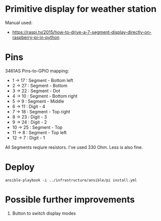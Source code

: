 # Primitive display for weather station

Manual used:
- https://raspi.tv/2015/how-to-drive-a-7-segment-display-directly-on-raspberry-pi-in-python

# Pins

3461AS Pins-to-GPIO mapping:

- 1 -> 17 : Segment - Bottom left
- 2 -> 27 : Segment - Bottom
- 3 -> 22 : Segment - Dot
- 4 -> 10 : Segment - Bottom right 
- 5 -> 9  : Segment - Middle
- 6 -> 11 : Digit - 4
- 7 -> 18 : Segment - Top right
- 8 -> 23 : Digit - 3
- 9 -> 24 : Digit - 2
- 10 -> 25 : Segment - Top
- 11 -> 8 : Segment - Top left
- 12 -> 7 : Digit - 1

All Segments reqiure resistors. I've used 330 Ohm. Less is also fine.

# Deploy

    ansible-playbook -i ../infrastructure/ansible/pi install.yml
    
# Possible further improvements

1. Button to switch display modes